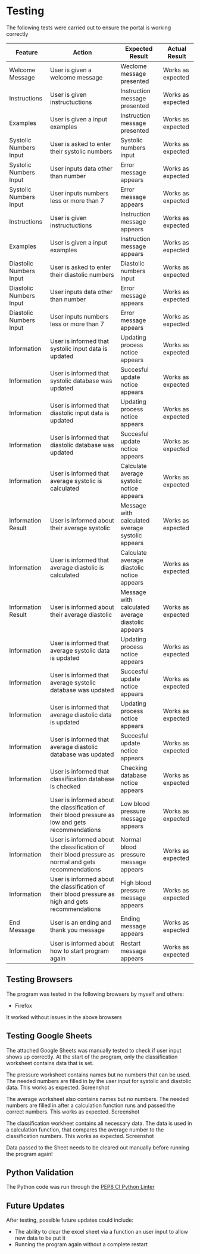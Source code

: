 # Testing

The following tests were carried out to ensure the portal is working correctly

| **Feature**   | **Action**                    | **Expected Result**          | **Actual Result** |
| ------------- | ----------------------------- | ---------------------------- | ----------------- |
| Welcome Message | User is given a welcome message | Weclome message presented | Works as expected |
| Instructions | User is given instructuctions | Instruction message presented | Works as expected |
| Examples | User is given a input examples | Instruction message presented | Works as expected |
| Systolic Numbers Input | User is asked to enter their systolic numbers | Systolic numbers input  | Works as expected |
| Systolic Numbers Input | User inputs data other than number | Error message appears | Works as expected |
| Systolic Numbers Input | User inputs numbers less or more than 7 | Error message appears | Works as expected |
| Instructions | User is given instructuctions | Instruction message appears | Works as expected |
| Examples | User is given a input examples | Instruction message appears | Works as expected |
| Diastolic Numbers Input | User is asked to enter their diastolic numbers | Diastolic numbers input  | Works as expected |
| Diastolic Numbers Input | User inputs data other than number | Error message appears | Works as expected |
| Diastolic Numbers Input | User inputs numbers less or more than 7 | Error message appears | Works as expected |
| Information | User is informed that systolic input data is updated | Updating process notice appears | Works as expected |
| Information | User is informed that systolic database was updated | Succesful update notice appears | Works as expected |
| Information | User is informed that diastolic input data is updated | Updating process notice appears | Works as expected |
| Information | User is informed that diastolic database was updated | Succesful update notice appears | Works as expected |
| Information | User is informed that average systolic is calculated | Calculate average systolic notice appears | Works as expected |
| Information Result | User is informed about their average systolic | Message with calculated average systolic appears | Works as expected |
| Information | User is informed that average diastolic is calculated | Calculate average diastolic notice appears | Works as expected |
| Information Result | User is informed about their average diastolic | Message with calculated average diastolic appears | Works as expected |
| Information | User is informed that average systolic data is updated | Updating process notice appears | Works as expected |
| Information | User is informed that average systolic database was updated | Succesful update notice appears | Works as expected |
| Information | User is informed that average diastolic data is updated | Updating process notice appears | Works as expected |
| Information | User is informed that average diastolic database was updated | Succesful update notice appears | Works as expected |
| Information | User is informed that classification database is checked | Checking database notice appears | Works as expected |
| Information | User is informed about the classification of their blood pressure as low and gets recommendations | Low blood pressure message appears | Works as expected |
| Information | User is informed about the classification of their blood pressure as normal and gets recommendations | Normal blood pressure message appears | Works as expected |
| Information | User is informed about the classification of their blood pressure as high and gets recommendations | High blood pressure message appears | Works as expected |
| End Message | User is an ending and thank you message | Ending message appears | Works as expected |
| Information | User is informed about how to start program again | Restart message appears | Works as expected |


## Testing Browsers
The program was tested in the following browsers by myself and others: 

- Firefox 

It worked without issues in the above browsers

## Testing Google Sheets

The attached Google Sheets was manually tested to check if user input shows up correctly. 
At the start of the program, only the classification worksheet contains data that is set. 

The pressure worksheet contains names but no numbers that can be used. The needed numbers are filled in by the user input for systolic and diastolic data. This works as expected.
Screenshot

The average worksheet also contains names but no numbers. The needed numbers are filled in after a calculation function runs and passed the correct numbers. This works as expected. 
Screenshot

The classification workheet contains all necessary data. The data is used in a calculation function, that compares the average number to the classification numbers. This works as expected.
Screenshot

Data passed to the Sheet needs to be cleared out manually before running the program again!

## Python Validation

The Python code was run through the [PEP8 CI Python Linter](https://pep8ci.herokuapp.com/#)


## Future Updates

After testing, possible future updates could include: 

- The ability to clear the excel sheet via a function an user input to allow new data to be put it
- Running the program again without a complete restart




